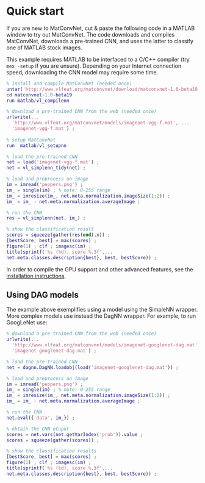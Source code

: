 # Quick start

If you are new to MatConvNet, cut & paste the following code in a
MATLAB window to try out MatConvNet. The code downloads and compiles
MatConvNet, downloads a pre-trained CNN, and uses the latter to
classify one of MATLAB stock images.

This example requires MATLAB to be interfaced to a C/C++ compiler (try
`mex -setup` if you are unsure). Depending on your Internet connection
speed, downloading the CNN model may require some time.

```matlab
% install and compile MatConvNet (needed once)
untar('http://www.vlfeat.org/matconvnet/download/matconvnet-1.0-beta19.tar.gz') ;
cd matconvnet-1.0-beta19
run matlab/vl_compilenn

% download a pre-trained CNN from the web (needed once)
urlwrite(...
  'http://www.vlfeat.org/matconvnet/models/imagenet-vgg-f.mat', ...
  'imagenet-vgg-f.mat') ;
  
% setup MatConvNet
run  matlab/vl_setupnn

% load the pre-trained CNN
net = load('imagenet-vgg-f.mat') ;
net = vl_simplenn_tidy(net) ;

% load and preprocess an image
im = imread('peppers.png') ;
im_ = single(im) ; % note: 0-255 range
im_ = imresize(im_, net.meta.normalization.imageSize(1:2)) ;
im_ = im_ - net.meta.normalization.averageImage ;

% run the CNN
res = vl_simplenn(net, im_) ;

% show the classification result
scores = squeeze(gather(res(end).x)) ;
[bestScore, best] = max(scores) ;
figure(1) ; clf ; imagesc(im) ;
title(sprintf('%s (%d), score %.3f',...
net.meta.classes.description{best}, best, bestScore)) ;
```

In order to compile the GPU support and other advanced features, see
the [installation instructions](install.md).

<a id='quick-dag'></a>

## Using DAG models

The example above exemplifies using a model using the SimpleNN
wrapper. More complex models use instead the DagNN wrapper. For
example, to run GoogLeNet use:

```matlab
% download a pre-trained CNN from the web (needed once)
urlwrite(...
  'http://www.vlfeat.org/matconvnet/models/imagenet-googlenet-dag.mat', ...
  'imagenet-googlenet-dag.mat') ;

% load the pre-trained CNN
net = dagnn.DagNN.loadobj(load('imagenet-googlenet-dag.mat')) ;

% load and preprocess an image
im = imread('peppers.png') ;
im_ = single(im) ; % note: 0-255 range
im_ = imresize(im_, net.meta.normalization.imageSize(1:2)) ;
im_ = im_ - net.meta.normalization.averageImage ;

% run the CNN
net.eval({'data', im_}) ;

% obtain the CNN otuput
scores = net.vars(net.getVarIndex('prob')).value ;
scores = squeeze(gather(scores)) ;

% show the classification results
[bestScore, best] = max(scores) ;
figure(1) ; clf ; imagesc(im) ;
title(sprintf('%s (%d), score %.3f',...
net.meta.classes.description{best}, best, bestScore)) ;
```
